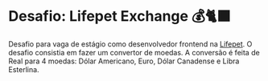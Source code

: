 # Desafio: Lifepet Exchange 💰🐈‍⬛

Desafio para vaga de estágio como desenvolvedor frontend na <a href="https://lifepet.com.br/">Lifepet</a>. O desafio consistia em fazer um convertor de moedas. A conversão é feita de Real para 4 moedas: Dólar Americano, Euro, Dólar Canadense e Libra Esterlina.

